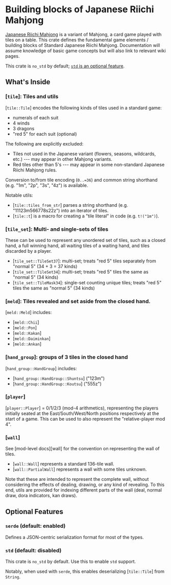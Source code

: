 # Building blocks of Japanese Riichi Mahjong

[Japanese Riichi Mahjong][riichi] is a variant of Mahjong, a card game played with tiles on a table. This crate 
defines the fundamental game elements / building blocks of Standard Japanese Riichi Mahjong. Documentation will 
assume knowledge of basic game concepts but will also link to relevant wiki pages.

This crate is `no_std` by default; [`std` is an optional feature](#std-default-disabled).

[riichi]: https://riichi.wiki/Japanese_mahjong

## What's Inside

### [`tile`]: Tiles and utils

[`tile::Tile`] encodes the following kinds of tiles used in a standard game:

- numerals of each suit
- 4 winds
- 3 dragons
- "red 5" for each suit (optional)

The following are explicitly excluded:

- Tiles not used in the Japanese variant (flowers, seasons, wildcards, etc.) --- may appear in other Mahjong variants.
- Red tiles other than 5's --- may appear in some non-standard Japanese Riichi Mahjong rules.

Conversion to/from tile encoding (`0..=36`) and common string shorthand (e.g. "1m", "2p", "3s", "4z") is available.

Notable utils:
- [`tile::tiles_from_str`] parses a string shorthand (e.g. "11123m566778s22z") into an iterator of tiles.
- [`tile::t`] is a macro for creating a "tile literal" in code (e.g. `t!("1m")`).

### [`tile_set`]: Multi- and single-sets of tiles

These can be used to represent any unordered set of tiles, such as a closed hand, a full winning hand, all waiting
tiles of a waiting hand, and tiles discarded by a player.

- [`tile_set::TileSet37`]: multi-set; treats "red 5" tiles separately from "normal 5" (34 + 3 = 37 kinds)
- [`tile_set::TileSet34`]: multi-set; treats "red 5" tiles the same as "normal 5" (34 kinds)
- [`tile_set::TileMask34`]: single-set counting unique tiles; treats "red 5" tiles the same as "normal 5" (34 kinds)

### [`meld`]: Tiles revealed and set aside from the closed hand.

[`meld::Meld`] includes:

- [`meld::Chii`]
- [`meld::Pon`]
- [`meld::Kakan`]
- [`meld::Daiminkan`]
- [`meld::Ankan`]

### [`hand_group`]: groups of 3 tiles in the closed hand

[`hand_group::HandGroup`] includes:

- [`hand_group::HandGroup::Shuntsu`] ("123m")
- [`hand_group::HandGroup::Koutsu`] ("555z")

### [`player`]

[`player::Player`] = 0/1/2/3 (mod-4 arithmetics), representing the players initially seated at the East/South/West/North
positions respectively at the start of a game. This can be used to also represent the "relative-player mod 4".

### [`wall`]

See [mod-level docs][wall] for the convention on representing the wall of tiles.

- [`wall::Wall`] represents a standard 136-tile wall.
- [`wall::PartialWall`] represents a wall with some tiles unknown.

Note that these are intended to represent the complete wall, without considering the effects of dealing, drawing, or
any kind of revealing. To this end, utils are provided for indexing different parts of the wall (deal, normal draw, dora
indicators, kan draws).

## Optional Features

### `serde` (default: enabled)

Defines a JSON-centric serialization format for most of the types.

### `std` (default: disabled)

This crate is `no_std` by default. Use this to enable `std` support.

Notably, when used with `serde`, this enables deserializing [`tile::Tile`] from `String`. 
